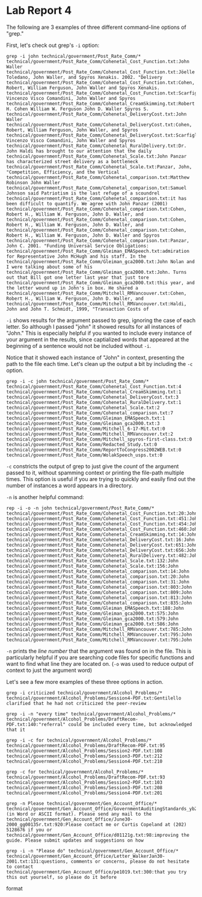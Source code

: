 # Lab Report 4

The following are 3 examples of three different command-line options of "grep."

First, let's check out grep's `-i` option:
```
grep -i john technical/government/Post_Rate_Comm/*
technical/government/Post_Rate_Comm/Cohenetal_Cost_Function.txt:John Waller
technical/government/Post_Rate_Comm/Cohenetal_Cost_Function.txt:Jöelle Toledano, John Waller, and Spyros Xenakis. 2002. "Delivery
technical/government/Post_Rate_Comm/Cohenetal_Cost_Function.txt:Cohen, Robert, William Ferguson, John Waller and Spyros Xenakis.
technical/government/Post_Rate_Comm/Cohenetal_Cost_Function.txt:Scarfiglieri, Vincenzo Visco Comandini, John Waller and Spyros
technical/government/Post_Rate_Comm/Cohenetal_CreamSkimming.txt:Robert H. Cohen William W. Ferguson John D. Waller Spyros S.
technical/government/Post_Rate_Comm/Cohenetal_DeliveryCost.txt:John Waller
technical/government/Post_Rate_Comm/Cohenetal_DeliveryCost.txt:Cohen, Robert, William Ferguson, John Waller, and Spyros
technical/government/Post_Rate_Comm/Cohenetal_DeliveryCost.txt:Scarfiglieri, Vincenzo Visco Comandini, John Waller and Spyros
technical/government/Post_Rate_Comm/Cohenetal_RuralDelivery.txt:Dr. John Haldi has brought to our attention that the daily
technical/government/Post_Rate_Comm/Cohenetal_Scale.txt:John Panzar has characterized street delivery as a bottleneck
technical/government/Post_Rate_Comm/Cohenetal_Scale.txt:Panzar, John, "Competition, Efficiency, and the Vertical
technical/government/Post_Rate_Comm/Cohenetal_comparison.txt:Matthew Robinson John Waller
technical/government/Post_Rate_Comm/Cohenetal_comparison.txt:Samuel Johnson said Patriotism is the last refuge of a scoundrel
technical/government/Post_Rate_Comm/Cohenetal_comparison.txt:it has been difficult to quantify. We agree with John Panzar (2001)
technical/government/Post_Rate_Comm/Cohenetal_comparison.txt:Cohen, Robert H., William W. Ferguson, John D. Waller, and
technical/government/Post_Rate_Comm/Cohenetal_comparison.txt:Cohen, Robert H., William W. Ferguson, John D. Waller, and
technical/government/Post_Rate_Comm/Cohenetal_comparison.txt:Cohen, Robert H., William W. Ferguson, John D. Waller and Spyros
technical/government/Post_Rate_Comm/Cohenetal_comparison.txt:Panzar, John C. 2001. "Funding Universal Service Obligations:
technical/government/Post_Rate_Comm/Gleiman_EMASpeech.txt:admiration for Representative John McHugh and his staff. In the
technical/government/Post_Rate_Comm/Gleiman_gca2000.txt:John Nolan and I were talking about some of his
technical/government/Post_Rate_Comm/Gleiman_gca2000.txt:John. Turns out that Bill got one letter last year that just tore
technical/government/Post_Rate_Comm/Gleiman_gca2000.txt:this year, and the letter wound up in John's in box. He shared a
technical/government/Post_Rate_Comm/Mitchell_RMVancouver.txt:Cohen, Robert H., William W. Ferguson, John D. Waller, and
technical/government/Post_Rate_Comm/Mitchell_RMVancouver.txt:Haldi, John and John T. Schmidt, 1999, "Transaction Costs of
```
`-i` shows results for the argument passed to grep, ignoring the case of each letter. So although I passed "john" it showed results for all instances of "John." This is especially helpful if you wanted to include every instance of your argument in the results, since captialized words that appeared at the beginning of a sentence would not be included without `-i`.

Notice that it showed each instance of "John" in context, presenting the path to the file each time. Let's clean up the output a bit by including the `-c` option.
```
grep -i -c john technical/government/Post_Rate_Comm/*
technical/government/Post_Rate_Comm/Cohenetal_Cost_Function.txt:4
technical/government/Post_Rate_Comm/Cohenetal_CreamSkimming.txt:1
technical/government/Post_Rate_Comm/Cohenetal_DeliveryCost.txt:3
technical/government/Post_Rate_Comm/Cohenetal_RuralDelivery.txt:1
technical/government/Post_Rate_Comm/Cohenetal_Scale.txt:2
technical/government/Post_Rate_Comm/Cohenetal_comparison.txt:7
technical/government/Post_Rate_Comm/Gleiman_EMASpeech.txt:1
technical/government/Post_Rate_Comm/Gleiman_gca2000.txt:3
technical/government/Post_Rate_Comm/Mitchell_6-17-Mit.txt:0
technical/government/Post_Rate_Comm/Mitchell_RMVancouver.txt:2
technical/government/Post_Rate_Comm/Mitchell_spyros-first-class.txt:0
technical/government/Post_Rate_Comm/Redacted_Study.txt:0
technical/government/Post_Rate_Comm/ReportToCongress2002WEB.txt:0
technical/government/Post_Rate_Comm/WolakSpeech_usps.txt:0
```
`-c` constricts the output of grep to just give the *count* of the argument passed to it, without spamming context or printing the file-path multiple times. This option is useful if you are trying to quickly and easily find out the number of instances a word appears in a directory.

`-n` is another helpful command:
```
rep -i -o -n john technical/government/Post_Rate_Comm/*
technical/government/Post_Rate_Comm/Cohenetal_Cost_Function.txt:20:John
technical/government/Post_Rate_Comm/Cohenetal_Cost_Function.txt:451:John
technical/government/Post_Rate_Comm/Cohenetal_Cost_Function.txt:454:John
technical/government/Post_Rate_Comm/Cohenetal_Cost_Function.txt:460:John
technical/government/Post_Rate_Comm/Cohenetal_CreamSkimming.txt:14:John
technical/government/Post_Rate_Comm/Cohenetal_DeliveryCost.txt:16:John
technical/government/Post_Rate_Comm/Cohenetal_DeliveryCost.txt:651:John
technical/government/Post_Rate_Comm/Cohenetal_DeliveryCost.txt:656:John
technical/government/Post_Rate_Comm/Cohenetal_RuralDelivery.txt:482:John
technical/government/Post_Rate_Comm/Cohenetal_Scale.txt:132:John
technical/government/Post_Rate_Comm/Cohenetal_Scale.txt:156:John
technical/government/Post_Rate_Comm/Cohenetal_comparison.txt:14:John
technical/government/Post_Rate_Comm/Cohenetal_comparison.txt:20:John
technical/government/Post_Rate_Comm/Cohenetal_comparison.txt:31:John
technical/government/Post_Rate_Comm/Cohenetal_comparison.txt:803:John
technical/government/Post_Rate_Comm/Cohenetal_comparison.txt:809:John
technical/government/Post_Rate_Comm/Cohenetal_comparison.txt:813:John
technical/government/Post_Rate_Comm/Cohenetal_comparison.txt:835:John
technical/government/Post_Rate_Comm/Gleiman_EMASpeech.txt:188:John
technical/government/Post_Rate_Comm/Gleiman_gca2000.txt:575:John
technical/government/Post_Rate_Comm/Gleiman_gca2000.txt:579:John
technical/government/Post_Rate_Comm/Gleiman_gca2000.txt:586:John
technical/government/Post_Rate_Comm/Mitchell_RMVancouver.txt:785:John
technical/government/Post_Rate_Comm/Mitchell_RMVancouver.txt:795:John
technical/government/Post_Rate_Comm/Mitchell_RMVancouver.txt:795:John
```
`-n` prints the *line number* that the argument was found on in the file. This is particularly helpful if you are searching code files for specific functions and want to find what line they are located on. (`-o` was used to reduce output of context to just the argument word)

Let's see a few more examples of these three options in action.
```
grep -i criticized technical/government/Alcohol_Problems/*
technical/government/Alcohol_Problems/Session4-PDF.txt:Gentilello clarified that he had not criticized the peer-review
```
```
grep -i -n "every time" technical/government/Alcohol_Problems/*
technical/government/Alcohol_Problems/DraftRecom-PDF.txt:140:"referral" could be included every time, but acknowledged that it
```
```
grep -i -c for technical/government/Alcohol_Problems/*
technical/government/Alcohol_Problems/DraftRecom-PDF.txt:95
technical/government/Alcohol_Problems/Session2-PDF.txt:108
technical/government/Alcohol_Problems/Session3-PDF.txt:212
technical/government/Alcohol_Problems/Session4-PDF.txt:210
```
```
grep -c for technical/government/Alcohol_Problems/*
technical/government/Alcohol_Problems/DraftRecom-PDF.txt:93
technical/government/Alcohol_Problems/Session2-PDF.txt:103
technical/government/Alcohol_Problems/Session3-PDF.txt:208
technical/government/Alcohol_Problems/Session4-PDF.txt:201
```
```
grep -n Please technical/government/Gen_Account_Office/*
technical/government/Gen_Account_Office/GovernmentAuditingStandards_yb2002ed.txt:174:diskette (in Word or ASCII format). Please send any mail to the
technical/government/Gen_Account_Office/June30-2000_gg00135r.txt:920:Please contact me or Curtis Copeland at (202) 5128676 if you or
technical/government/Gen_Account_Office/d01121g.txt:98:improving the guide. Please submit updates and suggestions on how
```
```
grep -i -n "Please do" technical/government/Gen_Account_Office/*
technical/government/Gen_Account_Office/Letter_WalkerJan30-2001.txt:131:questions, comments or concerns, please do not hesitate to contact
technical/government/Gen_Account_Office/pe1019.txt:300:that you try this out yourself, so please do it before
```
format